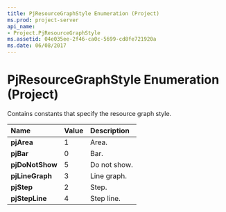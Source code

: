 ```yaml
---
title: PjResourceGraphStyle Enumeration (Project)
ms.prod: project-server
api_name:
- Project.PjResourceGraphStyle
ms.assetid: 04e035ee-2f46-ca0c-5699-cd8fe721920a
ms.date: 06/08/2017
---
```



# PjResourceGraphStyle Enumeration (Project)

Contains constants that specify the resource graph style.



|**Name**|**Value**|**Description**|
|:-----|:-----|:-----|
|**pjArea**|1|Area.|
|**pjBar**|0|Bar.|
|**pjDoNotShow**|5|Do not show.|
|**pjLineGraph**|3|Line graph.|
|**pjStep**|2|Step.|
|**pjStepLine**|4|Step line.|

